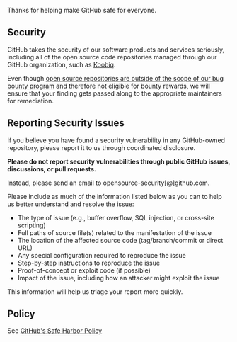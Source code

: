 Thanks for helping make GitHub safe for everyone.

## Security

GitHub takes the security of our software products and services seriously, including all of the open source code repositories managed through our GitHub organization, such as [Koobiq](https://github.com/koobiq).

Even though [open source repositories are outside of the scope of our bug bounty program](https://bounty.github.com/index.html#scope) and therefore not eligible for bounty rewards, we will ensure that your finding gets passed along to the appropriate maintainers for remediation.

## Reporting Security Issues

If you believe you have found a security vulnerability in any GitHub-owned repository, please report it to us through coordinated disclosure.

**Please do not report security vulnerabilities through public GitHub issues, discussions, or pull requests.**

Instead, please send an email to opensource-security[@]github.com.

Please include as much of the information listed below as you can to help us better understand and resolve the issue:

-   The type of issue (e.g., buffer overflow, SQL injection, or cross-site scripting)
-   Full paths of source file(s) related to the manifestation of the issue
-   The location of the affected source code (tag/branch/commit or direct URL)
-   Any special configuration required to reproduce the issue
-   Step-by-step instructions to reproduce the issue
-   Proof-of-concept or exploit code (if possible)
-   Impact of the issue, including how an attacker might exploit the issue

This information will help us triage your report more quickly.

## Policy

See [GitHub's Safe Harbor Policy](https://docs.github.com/en/github/site-policy/github-bug-bounty-program-legal-safe-harbor#1-safe-harbor-terms)
